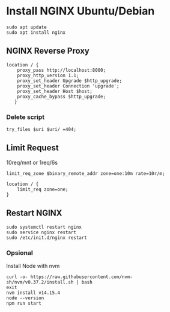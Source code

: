 # Install NGINX Ubuntu/Debian
    sudo apt update
    sudo apt install nginx

## NGINX Reverse Proxy
    location / {
        proxy_pass http://localhost:8000;
        proxy_http_version 1.1;
        proxy_set_header Upgrade $http_upgrade;
        proxy_set_header Connection 'upgrade';
        proxy_set_header Host $host;
        proxy_cache_bypass $http_upgrade;
       }

### Delete script 
    try_files $uri $uri/ =404;

## Limit Request
10req/mnt or 1req/6s

    limit_req_zone $binary_remote_addr zone=one:10m rate=10r/m;
    
    location / {
        limit_req zone=one;
    }

## Restart NGINX
    sudo systemctl restart nginx
    sudo service nginx restart
    sudo /etc/init.d/nginx restart

### Opsional
Install Node with nvm

    curl -o- https://raw.githubusercontent.com/nvm-sh/nvm/v0.37.2/install.sh | bash
    exit
    nvm install v14.15.4
    node --version
    npm run start
